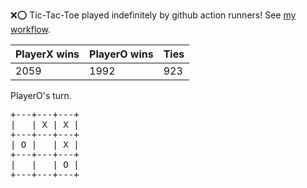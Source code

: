 :x::o: Tic-Tac-Toe played indefinitely by github action runners! See [my workflow](.github/workflows/play.yaml).

|PlayerX wins|PlayerO wins|Ties|
|-|-|-|
|2059|1992|923|

PlayerO's turn.

<pre>
+---+---+---+
|   | X | X |
+---+---+---+
| O |   | X |
+---+---+---+
|   |   | O |
+---+---+---+
</pre>